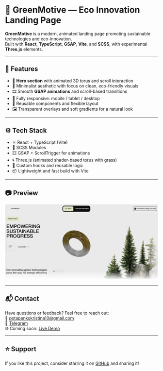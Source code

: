 # 🌱 GreenMotive — Eco Innovation Landing Page

**GreenMotive** is a modern, animated landing page promoting sustainable technologies and eco-innovation.  
Built with **React**, **TypeScript**, **GSAP**, **Vite**, and **SCSS**, with experimental **Three.js** elements.

---

## 🚀 Features

- 🌄 **Hero section** with animated 3D torus and scroll interaction  
- 🌿 Minimalist aesthetic with focus on clean, eco-friendly visuals  
- 🎞️ Smooth **GSAP animations** and scroll-based transitions  
- 📱 Fully responsive: mobile / tablet / desktop  
- 🧩 Reusable components and flexible layout  
- 🖼️ Transparent overlays and soft gradients for a natural look  

---

## ⚙️ Tech Stack

- ⚛️ React + TypeScript (Vite)
- 🎨 SCSS Modules  
- 🎞️ GSAP + ScrollTrigger for animations  
- 🌀 Three.js (animated shader-based torus with grass)  
- 🔁 Custom hooks and reusable logic  
- 📦 Lightweight and fast build with Vite

---

## 📷 Preview

![GreenMotive Preview](https://github.com/KristinaPotapenko/GreenMotive/blob/main/projectGreenMotive.png)

---

## 📬 Contact

Have questions or feedback? Feel free to reach out:  
📧 [potapenkokristina10@gmail.com](mailto:potapenkokristina10@gmail.com)  
🔗 [Telegram](https://t.me/kristina_potapenko)  
🌐 Coming soon: [Live Demo](https://kristinapotapenko.github.io/GreenMotive/)

---

## ⭐ Support

If you like this project, consider starring it on [GitHub](https://github.com/KristinaPotapenko/GreenMotive) and sharing it!
